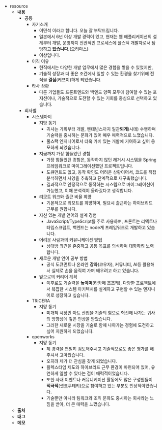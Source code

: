 - resource
	- **내용**
		- 공통
			- 자기소개
				- 이민석 이라고 합니다. 오늘 잘 부탁드립니다.
				- 일본에서 6년 이상 개발 경력이 있고, 현재는 웹 애플리케이션의 설계부터 개발, 운영까지 전반적인 프로세스에  풀스택 개발자로서 담당하고 **있습니다.**(오리마스)
				- 이상입니다.
			- 이직 이유
				- 현직에서는 다양한 개발 업무에서 많은 경험을 쌓을 수 있었지만,
				- 기술적 성장과 더 좋은 조건에서 일할 수 있는 환경을 찾기위해 전직을 **결심**(케쯔이)하게 되었습니다.
			- 타사 상황
				- 다른 기업들도 프론트엔드와 백엔드 양쪽 모두에 참여할 수 있는 포지션이나, 기술적으로 도전할 수 있는 기회를 중심으로 선택하고 있습니다.
		- 회사별
			- 시스템아이
				- 지망 동기
					- 귀사는 기획부터 개발, 멘테넌스까지 일관**되게**(시테) 수행하며 기술력을 중시하는 문화가 있어 매우 매력적으로 느꼈습니다.
					- 풀스택 엔지니어로서 더욱 가치 있는 개발에 기여하고 싶어 응모하게 되었습니다.
				- 지금까지 가장 힘들었던 경험
					- 가장 힘들었던 경험은, 동작하지 않던 레거시 시스템을 Spring 프레임워크로 마이그레이션했던 프로젝트입니다.
					- 도큐먼트도 없고, 동작 확인도 어려운 상황이어서, 코드를 직접 분석하면서 사양을 추측하고 단계적으로 재구축했습니다.
					- 결과적으로 안정적으로 동작하는 시스템으로 마이그레이션이 가능했고, 이때 분석력이 올라갔다고 생각합니다.
				- 리모트 워크와 출근 비율 희망
					- 기본적으로 리모트를 희망하며, 필요시 출근하는 하이브리드 근무를 원합니다.
				- 자신 있는 개발 언어와 설계 경험
					- JavaScript/TypeScript를 주로 사용하며, 프론트는 리엑트나 타입스크립트, 백엔드는 node계 프레임워크로 개발하고 있습니다.
				- 어려운 사람과의 커뮤니케이션 방법
					- 상대방 의견을 존중하고 공통 목표를 의식하며 대화하려 노력합니다.
				- 새로운 개발 언어 공부 방법
					- 공식 도큐먼트나 온라인 **강좌**(코우자), 커뮤니티, AI등 활용해서 실제로 손을 움직여 가며 배우려고 하고 있습니다.
				- 앞으로의 커리어 계획
					- 이후로도 기술력을 **높이며**(타카메 쯔쯔케), 다양한 프로젝트에서 복잡한 시스템 아키텍처를 설계하고 구현할 수 있는 엔지니어로 성장하고 싶습니다.
			- TRiCERA
				- 지망 동기
					- 미개척 시장인 아트 산업을 기술의 힘으로 혁신해 나가는 귀사의 방향성에 깊은 인상을 받았습니다.
					- 그러한 새로운 시장을 기술로 함께 나아가는 경험에 도전하고 싶어 지원하게 되었습니다.
			- openworks
				- 지망 동기
					- 제 경력을  면밀히 검토해주시고 기술적으로도 좋은 평가를 해주셔서 고마웠습니다.
					- 오히려 제가 더 관심을 갖게 되었습니다.
					- 플렉스타임 제도와 하이브리드 근무 환경이 마련되어 있어, 유연하게 일할 수 있다는 점이 매력적이었습니다.
					- 또한 사내 이벤트나 커뮤니케이션 활동에도 많은 구성원들이 **적극적**(셋쿄쿠테키)으로 참여하고 있는 부분도 인상적이었습니다.
					- 기술뿐만 아니라 팀워크와 조직 문화도 중시하는 회사라는 느낌을 받아, 더 큰 매력을 느꼈습니다.
	- **출처**
	- **태그**
	- **메모**